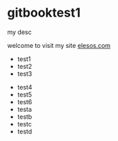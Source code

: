 # gitbooktest1
my desc

welcome to visit my site [elesos.com](http://www.elesos.com)

* test1
* test2
* test3
- test4
- test5
- test6
 - testa
 - testb
 - testc
 - testd
